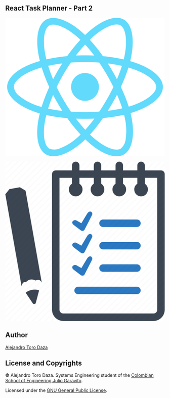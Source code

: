 ## React Task Planner - Part 2

![img](https://github.com/Skullzo/IETI-Lab6/blob/main/img/React.png)

![img](https://github.com/Skullzo/IETI-Lab6/blob/main/img/Task%20Planner.png)

## Author

[Alejandro Toro Daza](https://github.com/Skullzo)

## License and Copyrights

**©** Alejandro Toro Daza. Systems Engineering student of the [Colombian School of Engineering Julio Garavito](https://www.escuelaing.edu.co/es/).

Licensed under the [GNU General Public License](https://github.com/Skullzo/IETI-Lab6/blob/main/LICENSE).
